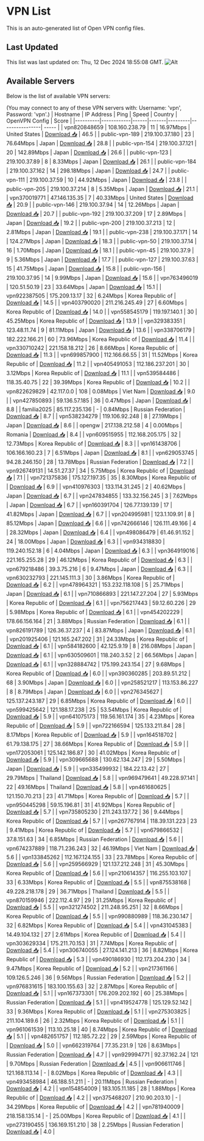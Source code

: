 # VPN List

This is an auto-generated list of Open VPN config files.

## Last Updated

This list was last updated on: Thu, 12 Dec 2024 18:55:08 GMT.
![Alt](https://repobeats.axiom.co/api/embed/186b98318ef1479477931607c1ad7d823f12451f.svg "Repobeats analytics image")

## Available Servers

Below is the list of available VPN servers:

(You may connect to any of these VPN servers with: Username: 'vpn', Password: 'vpn'.)
| Hostname | IP Address | Ping | Speed | Country | OpenVPN Config | Score |
|----------|------------|------|-------|---------|----------------| ----- |
| vpn820848659 | 108.160.238.79 | 11 | 16.97Mbps | United States | [Download 📥](./configs/server_0_US.ovpn) | 46.5 |
| public-vpn-189 | 219.100.37.180 | 23 | 76.64Mbps | Japan | [Download 📥](./configs/server_1_JP.ovpn) | 28.8 |
| public-vpn-154 | 219.100.37.121 | 20 | 142.89Mbps | Japan | [Download 📥](./configs/server_2_JP.ovpn) | 26.6 |
| public-vpn-123 | 219.100.37.89 | 8 | 8.33Mbps | Japan | [Download 📥](./configs/server_3_JP.ovpn) | 26.1 |
| public-vpn-184 | 219.100.37.162 | 14 | 298.18Mbps | Japan | [Download 📥](./configs/server_4_JP.ovpn) | 24.7 |
| public-vpn-111 | 219.100.37.59 | 10 | 44.92Mbps | Japan | [Download 📥](./configs/server_5_JP.ovpn) | 23.8 |
| public-vpn-205 | 219.100.37.214 | 8 | 5.35Mbps | Japan | [Download 📥](./configs/server_6_JP.ovpn) | 21.1 |
| vpn370019771 | 47.146.135.35 | 7 | 40.33Mbps | United States | [Download 📥](./configs/server_7_US.ovpn) | 20.9 |
| public-vpn-146 | 219.100.37.94 | 14 | 12.26Mbps | Japan | [Download 📥](./configs/server_8_JP.ovpn) | 20.7 |
| public-vpn-192 | 219.100.37.209 | 17 | 2.89Mbps | Japan | [Download 📥](./configs/server_9_JP.ovpn) | 19.2 |
| public-vpn-200 | 219.100.37.213 | 12 | 2.81Mbps | Japan | [Download 📥](./configs/server_10_JP.ovpn) | 19.1 |
| public-vpn-238 | 219.100.37.171 | 14 | 124.27Mbps | Japan | [Download 📥](./configs/server_11_JP.ovpn) | 18.3 |
| public-vpn-50 | 219.100.37.14 | 16 | 1.70Mbps | Japan | [Download 📥](./configs/server_12_JP.ovpn) | 18.1 |
| public-vpn-45 | 219.100.37.9 | 9 | 5.36Mbps | Japan | [Download 📥](./configs/server_13_JP.ovpn) | 17.7 |
| public-vpn-127 | 219.100.37.63 | 15 | 41.75Mbps | Japan | [Download 📥](./configs/server_14_JP.ovpn) | 15.8 |
| public-vpn-156 | 219.100.37.95 | 14 | 9.99Mbps | Japan | [Download 📥](./configs/server_15_JP.ovpn) | 15.6 |
| vpn763496019 | 120.51.50.19 | 23 | 33.64Mbps | Japan | [Download 📥](./configs/server_16_JP.ovpn) | 15.1 |
| vpn922387505 | 175.209.13.17 | 32 | 6.24Mbps | Korea Republic of | [Download 📥](./configs/server_17_KR.ovpn) | 14.5 |
| vpn403790020 | 211.216.245.49 | 27 | 6.60Mbps | Korea Republic of | [Download 📥](./configs/server_18_KR.ovpn) | 14.0 |
| vpn558545179 | 119.197.140.1 | 30 | 45.25Mbps | Korea Republic of | [Download 📥](./configs/server_19_KR.ovpn) | 13.9 |
| vpn329383351 | 123.48.11.74 | 9 | 81.11Mbps | Japan | [Download 📥](./configs/server_20_JP.ovpn) | 13.6 |
| vpn338706179 | 182.222.166.21 | 60 | 73.96Mbps | Korea Republic of | [Download 📥](./configs/server_21_KR.ovpn) | 11.4 |
| vpn330710242 | 221.158.18.212 | 26 | 8.66Mbps | Korea Republic of | [Download 📥](./configs/server_22_KR.ovpn) | 11.3 |
| vpn699857900 | 112.166.66.55 | 31 | 11.52Mbps | Korea Republic of | [Download 📥](./configs/server_23_KR.ovpn) | 11.2 |
| vpn405491053 | 112.186.237.201 | 30 | 3.12Mbps | Korea Republic of | [Download 📥](./configs/server_24_KR.ovpn) | 11.1 |
| vpn539584486 | 118.35.40.75 | 22 | 39.39Mbps | Korea Republic of | [Download 📥](./configs/server_25_KR.ovpn) | 10.2 |
| vpn822629829 | 42.117.0.0 | 108 | 0.08Mbps | Viet Nam | [Download 📥](./configs/server_26_VN.ovpn) | 9.0 |
| vpn427850893 | 59.136.57.185 | 36 | 0.47Mbps | Japan | [Download 📥](./configs/server_27_JP.ovpn) | 8.8 |
| familia2025 | 85.117.235.136 | - | 0.84Mbps | Russian Federation | [Download 📥](./configs/server_28_RU.ovpn) | 8.7 |
| vpn538234279 | 119.106.92.248 | 8 | 27.19Mbps | Japan | [Download 📥](./configs/server_29_JP.ovpn) | 8.6 |
| opengw | 217.138.212.58 | 4 | 0.00Mbps | Romania | [Download 📥](./configs/server_30_RO.ovpn) | 8.4 |
| vpn609515955 | 112.168.205.175 | 32 | 12.73Mbps | Korea Republic of | [Download 📥](./configs/server_31_KR.ovpn) | 8.3 |
| vpn161438706 | 106.166.160.23 | 7 | 6.51Mbps | Japan | [Download 📥](./configs/server_32_JP.ovpn) | 8.1 |
| vpn629053745 | 94.28.246.150 | 28 | 13.78Mbps | Russian Federation | [Download 📥](./configs/server_33_RU.ovpn) | 7.2 |
| vpn926749131 | 14.51.27.37 | 34 | 5.75Mbps | Korea Republic of | [Download 📥](./configs/server_34_KR.ovpn) | 7.1 |
| vpn721375836 | 175.127.197.35 | 35 | 8.30Mbps | Korea Republic of | [Download 📥](./configs/server_35_KR.ovpn) | 6.9 |
| vpn410976303 | 133.114.31.245 | 2 | 40.62Mbps | Japan | [Download 📥](./configs/server_36_JP.ovpn) | 6.7 |
| vpn247834855 | 133.32.156.245 | 3 | 7.62Mbps | Japan | [Download 📥](./configs/server_37_JP.ovpn) | 6.7 |
| vpn160391704 | 126.77.139.139 | 17 | 41.82Mbps | Japan | [Download 📥](./configs/server_38_JP.ovpn) | 6.7 |
| vpn204995981 | 123.1.109.91 | 8 | 85.12Mbps | Japan | [Download 📥](./configs/server_39_JP.ovpn) | 6.6 |
| vpn742666146 | 126.111.49.166 | 4 | 28.32Mbps | Japan | [Download 📥](./configs/server_40_JP.ovpn) | 6.4 |
| vpn498086479 | 61.46.91.152 | 24 | 18.00Mbps | Japan | [Download 📥](./configs/server_41_JP.ovpn) | 6.3 |
| vpn934318830 | 119.240.152.18 | 6 | 4.04Mbps | Japan | [Download 📥](./configs/server_42_JP.ovpn) | 6.3 |
| vpn364919016 | 221.165.255.28 | 29 | 46.12Mbps | Korea Republic of | [Download 📥](./configs/server_43_KR.ovpn) | 6.3 |
| vpn679218486 | 39.3.75.216 | 6 | 9.47Mbps | Japan | [Download 📥](./configs/server_44_JP.ovpn) | 6.3 |
| vpn630232793 | 221.145.111.3 | 30 | 3.86Mbps | Korea Republic of | [Download 📥](./configs/server_45_KR.ovpn) | 6.2 |
| vpn478964321 | 153.232.118.108 | 5 | 25.71Mbps | Japan | [Download 📥](./configs/server_46_JP.ovpn) | 6.1 |
| vpn710866893 | 221.147.27.204 | 27 | 5.93Mbps | Korea Republic of | [Download 📥](./configs/server_47_KR.ovpn) | 6.1 |
| vpn756217443 | 59.12.60.226 | 29 | 5.98Mbps | Korea Republic of | [Download 📥](./configs/server_48_KR.ovpn) | 6.1 |
| vpn454202229 | 178.66.156.164 | 21 | 3.88Mbps | Russian Federation | [Download 📥](./configs/server_49_RU.ovpn) | 6.1 |
| vpn826191789 | 126.36.37.237 | 4 | 83.87Mbps | Japan | [Download 📥](./configs/server_50_JP.ovpn) | 6.1 |
| vpn201925406 | 121.165.247.202 | 31 | 24.33Mbps | Korea Republic of | [Download 📥](./configs/server_51_KR.ovpn) | 6.1 |
| vpn584182600 | 42.125.9.19 | 8 | 216.08Mbps | Japan | [Download 📥](./configs/server_52_JP.ovpn) | 6.1 |
| vpn630509601 | 118.240.3.52 | 2 | 66.56Mbps | Japan | [Download 📥](./configs/server_53_JP.ovpn) | 6.1 |
| vpn328884742 | 175.199.243.154 | 27 | 9.68Mbps | Korea Republic of | [Download 📥](./configs/server_54_KR.ovpn) | 6.0 |
| vpn390360285 | 203.89.51.212 | 68 | 3.90Mbps | Japan | [Download 📥](./configs/server_55_JP.ovpn) | 6.0 |
| vpn258521217 | 113.153.86.227 | 8 | 8.79Mbps | Japan | [Download 📥](./configs/server_56_JP.ovpn) | 6.0 |
| vpn276345627 | 125.137.243.187 | 29 | 6.85Mbps | Korea Republic of | [Download 📥](./configs/server_57_KR.ovpn) | 6.0 |
| vpn599425642 | 121.188.17.238 | 25 | 53.54Mbps | Korea Republic of | [Download 📥](./configs/server_58_KR.ovpn) | 5.9 |
| vpn641075173 | 119.56.161.174 | 35 | 4.23Mbps | Korea Republic of | [Download 📥](./configs/server_59_KR.ovpn) | 5.9 |
| vpn722166594 | 125.133.211.84 | 28 | 8.17Mbps | Korea Republic of | [Download 📥](./configs/server_60_KR.ovpn) | 5.9 |
| vpn164518702 | 61.79.138.175 | 27 | 38.66Mbps | Korea Republic of | [Download 📥](./configs/server_61_KR.ovpn) | 5.9 |
| vpn172053061 | 125.142.186.87 | 30 | 41.02Mbps | Korea Republic of | [Download 📥](./configs/server_62_KR.ovpn) | 5.9 |
| vpn309665688 | 130.62.134.247 | 29 | 5.50Mbps | Japan | [Download 📥](./configs/server_63_JP.ovpn) | 5.9 |
| vpn335499932 | 184.22.13.42 | 27 | 29.79Mbps | Thailand | [Download 📥](./configs/server_64_TH.ovpn) | 5.8 |
| vpn969479641 | 49.228.97.141 | 22 | 49.16Mbps | Thailand | [Download 📥](./configs/server_65_TH.ovpn) | 5.8 |
| vpn461680625 | 121.150.70.213 | 23 | 41.71Mbps | Korea Republic of | [Download 📥](./configs/server_66_KR.ovpn) | 5.7 |
| vpn950445298 | 59.15.196.81 | 31 | 41.92Mbps | Korea Republic of | [Download 📥](./configs/server_67_KR.ovpn) | 5.7 |
| vpn735805230 | 211.243.137.72 | 36 | 9.44Mbps | Korea Republic of | [Download 📥](./configs/server_68_KR.ovpn) | 5.7 |
| vpn267767914 | 118.39.131.223 | 23 | 9.41Mbps | Korea Republic of | [Download 📥](./configs/server_69_KR.ovpn) | 5.7 |
| vpn679866532 | 37.8.151.63 | 34 | 6.85Mbps | Russian Federation | [Download 📥](./configs/server_70_RU.ovpn) | 5.6 |
| vpn674237889 | 118.71.236.243 | 32 | 46.19Mbps | Viet Nam | [Download 📥](./configs/server_71_VN.ovpn) | 5.6 |
| vpn133845262 | 112.167.124.155 | 33 | 23.78Mbps | Korea Republic of | [Download 📥](./configs/server_72_KR.ovpn) | 5.6 |
| vpn259566929 | 121.137.212.248 | 31 | 45.30Mbps | Korea Republic of | [Download 📥](./configs/server_73_KR.ovpn) | 5.6 |
| vpn210614357 | 116.255.103.107 | 33 | 6.33Mbps | Korea Republic of | [Download 📥](./configs/server_74_KR.ovpn) | 5.5 |
| vpn875538168 | 49.228.218.178 | 29 | 36.71Mbps | Thailand | [Download 📥](./configs/server_75_TH.ovpn) | 5.5 |
| vpn870159946 | 222.112.4.97 | 29 | 31.25Mbps | Korea Republic of | [Download 📥](./configs/server_76_KR.ovpn) | 5.5 |
| vpn321274502 | 211.248.95.251 | 32 | 8.66Mbps | Korea Republic of | [Download 📥](./configs/server_77_KR.ovpn) | 5.5 |
| vpn990880989 | 118.36.230.147 | 32 | 6.82Mbps | Korea Republic of | [Download 📥](./configs/server_78_KR.ovpn) | 5.4 |
| vpn431045383 | 14.49.104.132 | 27 | 2.61Mbps | Korea Republic of | [Download 📥](./configs/server_79_KR.ovpn) | 5.4 |
| vpn303629334 | 175.211.70.153 | 31 | 7.74Mbps | Korea Republic of | [Download 📥](./configs/server_80_KR.ovpn) | 5.4 |
| vpn306740055 | 27.124.141.213 | 36 | 8.82Mbps | Korea Republic of | [Download 📥](./configs/server_81_KR.ovpn) | 5.3 |
| vpn490186930 | 112.173.204.230 | 34 | 9.47Mbps | Korea Republic of | [Download 📥](./configs/server_82_KR.ovpn) | 5.2 |
| vpn217361166 | 109.126.5.246 | 36 | 9.56Mbps | Russian Federation | [Download 📥](./configs/server_83_RU.ovpn) | 5.2 |
| vpn976831615 | 183.100.155.63 | 32 | 2.87Mbps | Korea Republic of | [Download 📥](./configs/server_84_KR.ovpn) | 5.1 |
| vpn167373301 | 176.209.202.192 | 60 | 25.38Mbps | Russian Federation | [Download 📥](./configs/server_85_RU.ovpn) | 5.1 |
| vpn419524778 | 125.129.52.142 | 33 | 9.36Mbps | Korea Republic of | [Download 📥](./configs/server_86_KR.ovpn) | 5.1 |
| vpn275303825 | 211.104.189.6 | 26 | 2.32Mbps | Korea Republic of | [Download 📥](./configs/server_87_KR.ovpn) | 5.1 |
| vpn961061539 | 113.10.25.18 | 40 | 8.74Mbps | Korea Republic of | [Download 📥](./configs/server_88_KR.ovpn) | 5.1 |
| vpn482651757 | 112.185.72.22 | 29 | 2.59Mbps | Korea Republic of | [Download 📥](./configs/server_89_KR.ovpn) | 5.0 |
| vpn662319764 | 77.35.231.9 | 126 | 8.63Mbps | Russian Federation | [Download 📥](./configs/server_90_RU.ovpn) | 4.7 |
| vpn929994771 | 92.37.162.24 | 121 | 9.70Mbps | Russian Federation | [Download 📥](./configs/server_91_RU.ovpn) | 4.5 |
| vpn906611746 | 121.168.113.14 | - | 8.02Mbps | Korea Republic of | [Download 📥](./configs/server_92_KR.ovpn) | 4.3 |
| vpn493458984 | 46.188.51.211 | - | 20.11Mbps | Russian Federation | [Download 📥](./configs/server_93_RU.ovpn) | 4.2 |
| vpn154854009 | 183.105.11.185 | 28 | 1.88Mbps | Korea Republic of | [Download 📥](./configs/server_94_KR.ovpn) | 4.2 |
| vpn375468207 | 210.90.203.10 | - | 34.29Mbps | Korea Republic of | [Download 📥](./configs/server_95_KR.ovpn) | 4.2 |
| vpn781940009 | 218.158.135.14 | - | 25.00Mbps | Korea Republic of | [Download 📥](./configs/server_96_KR.ovpn) | 4.1 |
| vpn273190455 | 136.169.151.210 | 38 | 2.25Mbps | Russian Federation | [Download 📥](./configs/server_97_RU.ovpn) | 4.0 |
